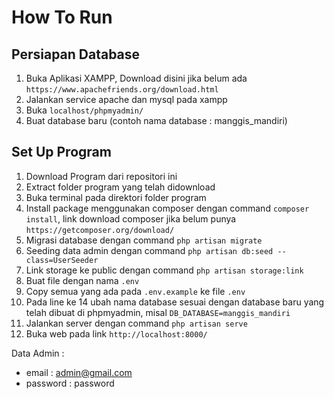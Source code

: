 # How To Run

## Persiapan Database

1. Buka Aplikasi XAMPP, Download disini jika belum ada `https://www.apachefriends.org/download.html`
2. Jalankan service apache dan mysql pada xampp
3. Buka `localhost/phpmyadmin/`
4. Buat database baru (contoh nama database : manggis_mandiri)

## Set Up Program

1. Download Program dari repositori ini
2. Extract folder program yang telah didownload
3. Buka terminal pada direktori folder program
4. Install package menggunakan composer dengan command `composer install`, link download composer jika belum punya `https://getcomposer.org/download/`
5. Migrasi database dengan command `php artisan migrate`
6. Seeding data admin dengan command `php artisan db:seed --class=UserSeeder`
7. Link storage ke public dengan command `php artisan storage:link`
8. Buat file dengan nama `.env`
9. Copy semua yang ada pada `.env.example` ke file `.env`
10. Pada line ke 14 ubah nama database sesuai dengan database baru yang telah dibuat di phpmyadmin, misal `DB_DATABASE=manggis_mandiri`
11. Jalankan server dengan command `php artisan serve`
12. Buka web pada link `http://localhost:8000/`

Data Admin :
- email : admin@gmail.com
- password : password